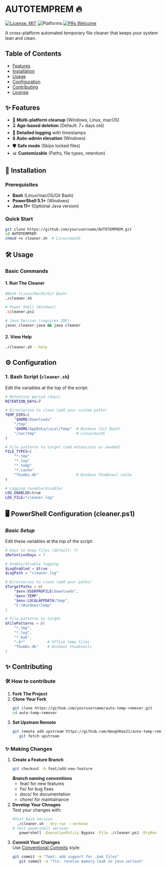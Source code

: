 # AUTOTEMPREM 🔥

[![License: MIT](https://img.shields.io/badge/License-MIT-green.svg)](LICENSE)
![Platforms](https://img.shields.io/badge/Platform-Windows%20%7C%20Linux%20%7C%20macOS-lightgrey)
[![PRs Welcome](https://img.shields.io/badge/PRs-welcome-brightgreen.svg)](CONTRIBUTING.md)

A cross-platform automated temporary file cleaner that keeps your system lean and clean.

## Table of Contents
- [Features](#-features)
- [Installation](#-installation)
- [Usage](#-usage)
- [Configuration](#-configuration)
- [Contributing](#-contributing)
- [License](#-license)

## ✨ Features
- 🧹 **Multi-platform cleanup** (Windows, Linux, macOS)
- ⏳ **Age-based deletion** (Default: 7+ days old)
- 📝 **Detailed logging** with timestamps
- 🔒 **Auto-admin elevation** (Windows)
- 🛡️ **Safe mode** (Skips locked files)
- 📊 **Customizable** (Paths, file types, retention)

## 🚀 Installation
### Prerequisites
- **Bash** (Linux/macOS/Git Bash)
- **PowerShell 5.1+** (Windows)
- **Java 11+** (Optional Java version)

### Quick Start
```bash
git clone https://github.com/yourusername/AUTOTEMPREM.git
cd AUTOTEMPREM
chmod +x cleaner.sh  # Linux/macOS
```

## 🛠️ Usage

### Basic Commands

#### 1. Run The Cleaner
```bash
#Bash (Linux/MacOS/Git Bash)
./cleaner.sh

# Power Shell (Windows)
.\cleaner.ps1

# Java Version (requires JDK)
javac cleaner.java && java cleaner
```

#### 2. View Help
```bash
./cleaner.sh --help
```

## ⚙️ Configuration

### **1. Bash Script (`cleaner.sh`)**
Edit the variables at the top of the script:
```bash
# Retention period (days)
RETENTION_DAYS=7

# Directories to clean (add your custom paths)
TEMP_DIRS=(
    "$HOME/Downloads"
    "/tmp"
    "$HOME/AppData/Local/Temp"  # Windows (Git Bash)
    "/var/tmp"                  # Linux/macOS
)

# File patterns to target (add extensions as needed)
FILE_TYPES=(
    "*.tmp"
    "*.log"
    "*.temp"
    "*.cache"
    "Thumbs.db"                 # Windows thumbnail cache
)

# Logging (enable/disable)
LOG_ENABLED=true
LOG_FILE="cleaner.log"
```

## 🖥️ PowerShell Configuration (cleaner.ps1)

### *Basic Setup*
Edit these variables at the top of the script:
```powershell
# Days to keep files (default: 7)
$RetentionDays = 7

# Enable/disable logging
$LogEnabled = $true
$LogPath = "cleaner.log"

# Directories to clean (add your paths)
$TargetPaths = @(
    "$env:USERPROFILE\Downloads",
    "$env:TEMP",
    "$env:LOCALAPPDATA\Temp",
    "C:\Windows\Temp"
)

# File patterns to target
$FilePatterns = @(
    "*.tmp",
    "*.log",
    "*.bak",
    "~$*"          # Office temp files
    "Thumbs.db"    # Windows thumbnails
)
```

## ✨ Contributing

### 🛠️ How to contribute
1. **Fork The Project**
2. **Clone Your Fork**
   ```bash
   git clone https://github.com/yourusername/auto-temp-remover.git
   cd auto-temp-remover
   ```
3. **Set Upstram Remote**
   ```bash
   git remote add upstream https://github.com/AmoghRao21/auto-temp-remover.git
      git fetch upstream
   ```

### ✨ Making Changes
1. **Create a Feature Branch**
   ```bash
   git checkout -b feat/add-new-feature
   ```
   **_Branch naming conventions_**
   * feat/ for new features
   * fix/ for bug fixes
   * docs/ for documentation
   * chore/ for maintainance
2. **Develop Your Chnages** </br>
   Test your changes with:
   ```bash
   #Test Bash Version
     ./cleaner.sh --dry-run --verbose
   # Test powershell version
      powershell -ExecutionPolicy Bypass -File ./cleaner.ps1 -DryRun
3. **Commit Your Changes** </br>
   Use [Conventional Commits](https://www.conventionalcommits.org/) style:
   ```bash
   git commit -m "feat: add support for .bak files"
      git commit -m "fix: resolve memory leak in java version"
   ```
